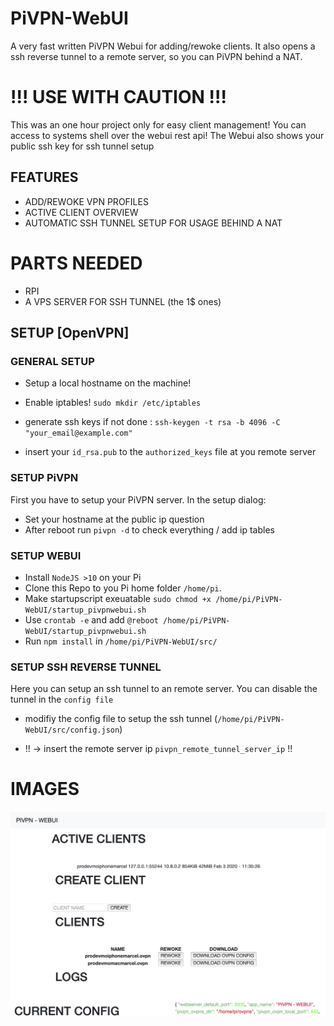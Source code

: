 # PiVPN-WebUI
A very fast written PiVPN Webui for adding/rewoke clients.
It also opens a ssh reverse tunnel to a remote server, so you can PiVPN behind a NAT.


# !!! USE WITH CAUTION !!!
This was an one hour project only for easy client management!
You can access to systems shell over the webui rest api!
The Webui also shows your public ssh key for ssh tunnel setup

## FEATURES

* ADD/REWOKE VPN PROFILES
* ACTIVE CLIENT OVERVIEW
* AUTOMATIC SSH TUNNEL SETUP FOR USAGE BEHIND A NAT

# PARTS NEEDED
* RPI
* A VPS SERVER FOR SSH TUNNEL (the 1$ ones)

## SETUP [OpenVPN]

### GENERAL SETUP
* Setup a local hostname on the machine!
* Enable iptables! `sudo mkdir /etc/iptables`
* generate ssh keys if not done : `ssh-keygen -t rsa -b 4096 -C "your_email@example.com"`

* insert your `id_rsa.pub` to the `authorized_keys` file at you remote server 

### SETUP PiVPN
First you have to setup your PiVPN server.
In the setup dialog:
* Set your hostname at the public ip question
* After reboot run `pivpn -d` to check everything / add ip tables

### SETUP WEBUI
* Install `NodeJS >10` on your Pi
* Clone this Repo to you Pi home folder `/home/pi`.
* Make startupscript exeuatable `sudo chmod +x /home/pi/PiVPN-WebUI/startup_pivpnwebui.sh`
* Use `crontab -e` and add `@reboot /home/pi/PiVPN-WebUI/startup_pivpnwebui.sh`
* Run `npm install` in `/home/pi/PiVPN-WebUI/src/`

### SETUP SSH REVERSE TUNNEL
Here you can setup an ssh tunnel to an remote server.
You can disable the tunnel in the `config file`

* modifiy the config file to setup the ssh tunnel (`/home/pi/PiVPN-WebUI/src/config.json`)

* !! -> insert the remote server ip `pivpn_remote_tunnel_server_ip` !!

# IMAGES
![Gopher image](/pivpnwebui.png)
